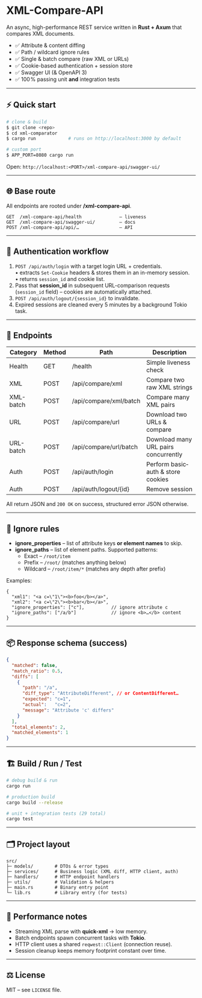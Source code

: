 # XML-Compare-API

An async, high-performance REST service written in **Rust + Axum** that compares XML documents.

* ✅  Attribute & content diffing  
* ✅  Path / wildcard ignore rules  
* ✅  Single & batch compare (raw XML or URLs)  
* ✅  Cookie-based authentication + session store  
* ✅  Swagger UI (& OpenAPI 3)  
* ✅  100 % passing unit **and** integration tests  

---

## ⚡ Quick start
```bash
# clone & build
$ git clone <repo>
$ cd xml-comparator
$ cargo run            # runs on http://localhost:3000 by default

# custom port
$ APP_PORT=8080 cargo run
```

Open:  `http://localhost:<PORT>/xml-compare-api/swagger-ui/`

---

## 🌐 Base route
All endpoints are rooted under **/xml-compare-api**.
```
GET  /xml-compare-api/health              – liveness
GET  /xml-compare-api/swagger-ui/         – docs
POST /xml-compare-api/api/…               – API
```

---

## 🔑 Authentication workflow
1.  `POST /api/auth/login` with a target login URL + credentials.  
    • extracts `Set-Cookie` headers & stores them in an in-memory session.  
    • returns `session_id` and cookie list.
2.  Pass that **session_id** in subsequent URL-comparison requests (`session_id` field) – cookies are automatically attached.
3.  `POST /api/auth/logout/{session_id}` to invalidate.
4.  Expired sessions are cleaned every 5 minutes by a background Tokio task.

---

## 📑 Endpoints
| Category | Method | Path | Description |
|----------|--------|------|-------------|
| Health   | GET    | /health | Simple liveness check |
| XML      | POST | /api/compare/xml | Compare two raw XML strings |
| XML-batch| POST | /api/compare/xml/batch | Compare many XML pairs |
| URL      | POST | /api/compare/url | Download two URLs & compare |
| URL-batch| POST | /api/compare/url/batch | Download many URL pairs concurrently |
| Auth     | POST | /api/auth/login | Perform basic‐auth & store cookies |
| Auth     | POST | /api/auth/logout/{id} | Remove session |

All return JSON and `200 OK` on success, structured error JSON otherwise.

---

## 🧮 Ignore rules
* **ignore_properties** – list of attribute keys **or element names** to skip.
* **ignore_paths** – list of element paths.  Supported patterns:
  * Exact – `/root/item`  
  * Prefix – `/root/` (matches anything below)  
  * Wildcard – `/root/item/*` (matches any depth after prefix)

Examples:
```jsonc
{
  "xml1": "<a c=\"1\"><b>foo</b></a>",
  "xml2": "<a c=\"2\"><b>bar</b></a>",
  "ignore_properties": ["c"],          // ignore attribute c
  "ignore_paths": ["/a/b"]             // ignore <b>…</b> content
}
```

---

## 📦 Response schema (success)
```json
{
  "matched": false,
  "match_ratio": 0.5,
  "diffs": [
    {
      "path": "/a",
      "diff_type": "AttributeDifferent", // or ContentDifferent…
      "expected": "c=1",
      "actual":   "c=2",
      "message": "Attribute 'c' differs"
    }
  ],
  "total_elements": 2,
  "matched_elements": 1
}
```

---

## 🏗️  Build / Run / Test
```bash
# debug build & run
cargo run

# production build
cargo build --release

# unit + integration tests (29 total)
cargo test
```

---

## 🗂  Project layout
```
src/
├─ models/        # DTOs & error types
├─ services/      # Business logic (XML diff, HTTP client, auth)
├─ handlers/      # HTTP endpoint handlers
├─ utils/         # Validation & helpers
├─ main.rs        # Binary entry point
└─ lib.rs         # Library entry (for tests)
```

---

## 🚀 Performance notes
* Streaming XML parse with **quick-xml** → low memory.
* Batch endpoints spawn concurrent tasks with **Tokio**.
* HTTP client uses a shared `reqwest::Client` (connection reuse).
* Session cleanup keeps memory footprint constant over time.

---

## ⚖️  License
MIT – see `LICENSE` file.